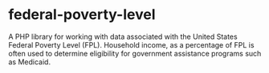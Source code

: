federal-poverty-level
=====================

A PHP library for working with data associated with the United States Federal Poverty Level (FPL).  Household income, as a percentage of FPL is often used to determine eligibility for government assistance programs such as Medicaid.
